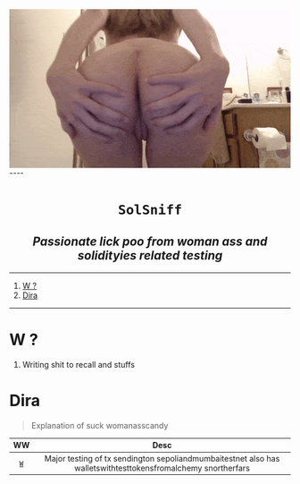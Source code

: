 
<img src="./sdp.gif" align="center">
----
<h1 align="center"><code> SolSniff </code></h1>
<h2 align="center"><i> Passionate lick poo from woman ass and solidityies related testing </i></h2>

----
1. [W ?](#w-)
2. [Dira](#dira)

----

# W ? 
1. Writing shit to recall and stuffs 

# Dira 

> Explanation of suck womanasscandy 

WW  | Desc
|:--:|:--:|
[`W`](./W) | Major testing of tx sendington sepoliandmumbaitestnet also has walletswithtesttokensfromalchemy snortherfars

